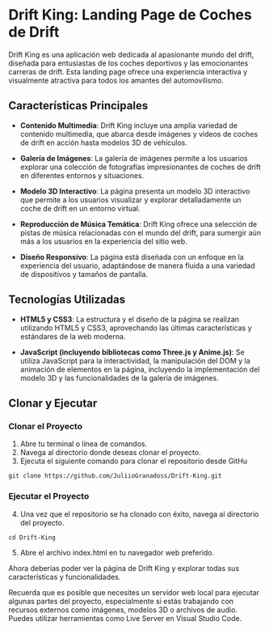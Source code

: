 # Drift King: Landing Page de Coches de Drift

Drift King es una aplicación web dedicada al apasionante mundo del drift, diseñada para entusiastas de los coches deportivos y las emocionantes carreras de drift. Esta landing page ofrece una experiencia interactiva y visualmente atractiva para todos los amantes del automovilismo.

## Características Principales

- **Contenido Multimedia**: Drift King incluye una amplia variedad de contenido multimedia, que abarca desde imágenes y videos de coches de drift en acción hasta modelos 3D de vehículos.

- **Galería de Imágenes**: La galería de imágenes permite a los usuarios explorar una colección de fotografías impresionantes de coches de drift en diferentes entornos y situaciones.

- **Modelo 3D Interactivo**: La página presenta un modelo 3D interactivo que permite a los usuarios visualizar y explorar detalladamente un coche de drift en un entorno virtual.

- **Reproducción de Música Temática**: Drift King ofrece una selección de pistas de música relacionadas con el mundo del drift, para sumergir aún más a los usuarios en la experiencia del sitio web.

- **Diseño Responsivo**: La página está diseñada con un enfoque en la experiencia del usuario, adaptándose de manera fluida a una variedad de dispositivos y tamaños de pantalla.

## Tecnologías Utilizadas

- **HTML5 y CSS3**: La estructura y el diseño de la página se realizan utilizando HTML5 y CSS3, aprovechando las últimas características y estándares de la web moderna.

- **JavaScript (incluyendo bibliotecas como Three.js y Anime.js)**: Se utiliza JavaScript para la interactividad, la manipulación del DOM y la animación de elementos en la página, incluyendo la implementación del modelo 3D y las funcionalidades de la galería de imágenes.

## Clonar y Ejecutar

### Clonar el Proyecto

1. Abre tu terminal o línea de comandos.
2. Navega al directorio donde deseas clonar el proyecto.
3. Ejecuta el siguiente comando para clonar el repositorio desde GitHu

```
git clone https://github.com/JuliioGranadoss/Drift-King.git
```

### Ejecutar el Proyecto
4. Una vez que el repositorio se ha clonado con éxito, navega al directorio del proyecto.

```
cd Drift-King
```

5. Abre el archivo index.html en tu navegador web preferido.

Ahora deberías poder ver la página de Drift King y explorar todas sus características y funcionalidades.



Recuerda que es posible que necesites un servidor web local para ejecutar algunas partes del proyecto, especialmente si estás trabajando con recursos externos como imágenes, modelos 3D o archivos de audio. Puedes utilizar herramientas como Live Server en Visual Studio Code.
